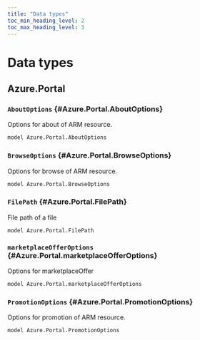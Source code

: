 ```yaml
---
title: "Data types"
toc_min_heading_level: 2
toc_max_heading_level: 3
---
```


# Data types

## Azure.Portal

### `AboutOptions` {#Azure.Portal.AboutOptions}

Options for about of ARM resource.

```typespec
model Azure.Portal.AboutOptions
```

### `BrowseOptions` {#Azure.Portal.BrowseOptions}

Options for browse of ARM resource.

```typespec
model Azure.Portal.BrowseOptions
```

### `FilePath` {#Azure.Portal.FilePath}

File path of a file

```typespec
model Azure.Portal.FilePath
```

### `marketplaceOfferOptions` {#Azure.Portal.marketplaceOfferOptions}

Options for marketplaceOffer

```typespec
model Azure.Portal.marketplaceOfferOptions
```

### `PromotionOptions` {#Azure.Portal.PromotionOptions}

Options for promotion of ARM resource.

```typespec
model Azure.Portal.PromotionOptions
```
